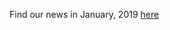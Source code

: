Find our news in January, 2019 [here](https://drive.google.com/open?id=1fgysDrfLLVAofvpHkZIezsYBSb6MXcQG)
